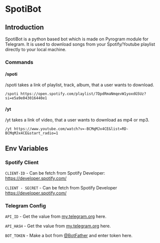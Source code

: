 # SpotiBot

## Introduction

SpotiBot is a python based bot which is made on Pyrogram module for Telegram. It is used to download songs from your Spotify/Youtube playlist directly to your local machine.

### Commands

#### /spoti
/spoti takes a link of playlist, track, album, that a user wants to download.

```
/spoti https://open.spotify.com/playlist/7DpdRmaNmqevW1yoxdG5Uz?si=e5a9e043016440e1
```

#### /yt
/yt takes a link of video, that a user wants to download as mp4 or mp3.

```
/yt https://www.youtube.com/watch?v=-BCMqMJx4CE&list=RD-BCMqMJx4CE&start_radio=1
```
## Env Variables

### Spotify Client 

`CLIENT-ID` - Can be fetch from Spotify Developer: https://developer.spotify.com/

`CLIENT - SECRET` - Can be fetch from Spotify Developer https://developer.spotify.com/

### Telegram Config

`API_ID` - Get the value from [my.telegram.org](https://my.telegram.org/apps) here.

`API_HASH` - Get the value from [my.telegram.org](https://my.telegram.org/apps) here.

`BOT_TOKEN` - Make a bot from [@BotFather](https://t.me/BotFather) and enter token here.
